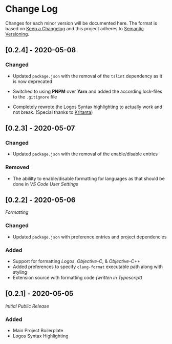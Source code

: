 # Change Log

Changes for each minor version will be documented here.
The format is based on [Keep a Changelog](http://keepachangelog.com/) and this project adheres to [Semantic Versioning](http://semver.org/).

## **[0.2.4]** - 2020-05-08

### Changed

-   Updated `package.json` with the removal of the `tslint` dependency as it is now deprecated
-   Switched to using **PNPM** over **Yarn** and added the according lock-files to the `.gitignore` file

-   Completely rewrote the Logos Syntax highlighting to actually work and not break. (Special thanks to [Kritanta](https://github.com/KritantaDev))

## **[0.2.3]** - 2020-05-07

### Changed

-   Updated `package.json` with the removal of the enable/disable entries

### Removed

-   The abililty to enable/disable formatting for languages as that should be done in _VS Code User Settings_

## **[0.2.2]** - 2020-05-06

_Formatting_

### Changed

-   Updated `package.json` with preference entries and project dependencies

### Added

-   Support for formatting _Logos_, _Objective-C_, & _Objective-C++_
-   Added preferences to specify `clang-format` executable path along with styling
-   Extension source with formatting code _(written in Typescript)_

## **[0.2.1]** - 2020-05-05

_Initial Public Release_

### Added

-   Main Project Boilerplate
-   Logos Syntax Highlighting
